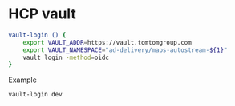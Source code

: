 # HCP vault

```bash
vault-login () {
	export VAULT_ADDR=https://vault.tomtomgroup.com 
	export VAULT_NAMESPACE="ad-delivery/maps-autostream-${1}" 
	vault login -method=oidc
}
```

Example
```bash
vault-login dev
```